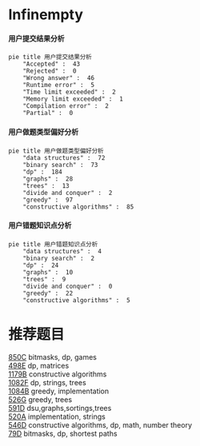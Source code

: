 # Infinempty

<!-- tabs:start -->



#### **用户提交结果分析**

```mermaid
pie title 用户提交结果分析
    "Accepted" :  43
    "Rejected" :  0
    "Wrong answer" :  46
    "Runtime error" :  5
    "Time limit exceeded" :  2
    "Memory limit exceeded" :  1
    "Compilation error" :  2
    "Partial" :  0
```

#### **用户做题类型偏好分析**

```mermaid
pie title 用户做题类型偏好分析
    "data structures" :  72
    "binary search" :  73
    "dp" :  184
    "graphs" :  28
    "trees" :  13
    "divide and conquer" :  2
    "greedy" :  97
    "constructive algorithms" :  85
```
#### **用户错题知识点分析**

```mermaid
pie title 用户错题知识点分析
    "data structures" :  4
    "binary search" :  2
    "dp" :  24
    "graphs" :  10
    "trees" :  9
    "divide and conquer" :  0
    "greedy" :  22
    "constructive algorithms" :  5
```



<!-- tabs:end -->
# 推荐题目
[850C](https://codeforces.com/contest/850/problem/C)		bitmasks,
                        dp,
                        games		  
[498E](https://codeforces.com/contest/498/problem/E)		dp,
                        matrices		  
[1179B](https://codeforces.com/contest/1179/problem/B)		constructive algorithms		  
[1082F](https://codeforces.com/contest/1082/problem/F)		dp,
                        strings,
                        trees		  
[1084B](https://codeforces.com/contest/1084/problem/B)		greedy,
                        implementation		  
[526G](https://codeforces.com/contest/526/problem/G)		greedy,
                        trees		  
[591D](https://codeforces.com/contest/591/problem/D)		dsu,graphs,sortings,trees		  
[520A](https://codeforces.com/contest/520/problem/A)		implementation,
                        strings		  
[546D](https://codeforces.com/contest/546/problem/D)		constructive algorithms,
                        dp,
                        math,
                        number theory		  
[79D](https://codeforces.com/contest/79/problem/D)		bitmasks,
                        dp,
                        shortest paths		  
